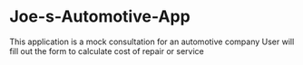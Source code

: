 # Joe-s-Automotive-App
This application is a mock consultation for an automotive company
User will fill out the form to calculate cost of repair or service
